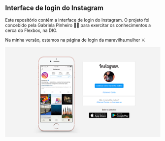 ## Interface de login do Instagram

Este repositório contém a interface de login do Instagram. O projeto foi concebido pela Gabriela Pinheiro :woman_technologist: para exercitar os conhecimentos a cerca do Flexbox, na DIO.

Na minha versão, estamos na página de login da maravilha.mulher ⚔️

![pagina_instagram_1200_700](https://github.com/luanna-n/html-css/blob/master/pagina_instagram_1200_700.png?raw=true)
